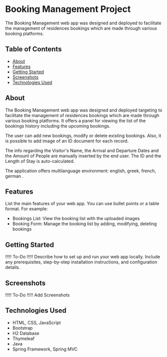 # Booking Management Project

The Booking Management web app was designed and deployed to facilitate the management of residences bookings which are made through various booking platforms.

## Table of Contents

- [About](#about)
- [Features](#features)
- [Getting Started](#getting-started)
- [Screenshots](#screenshots)
- [Technologies Used](#technologies-used)

## About

The Booking Management web app was designed and deployed targeting to facilitate the management of residences bookings which are made through various booking platforms.
It offers a panel for viewing the list of the bookings history including the upcoming bookings.

The user can add new bookings, modify or delete existing bookings. Also, it is possible to add image of an ID document for each record.

The info regarding the Visitor's Name, the Arrival and Departure Dates and the Amount of People are manually inserted by the end user. The ID and the Length of Stay is auto-calculated.

The application offers multilanguage environment: english, greek, french, german .

## Features

List the main features of your web app. You can use bullet points or a table format. For example:

- Bookings List: View the booking list with the uploaded images
- Booking Form: Manage the booking list by adding, modifying, deleting bookings

## Getting Started

!!!!! To-Do !!!!! 
Describe how to set up and run your web app locally. Include any prerequisites, step-by-step installation instructions, and configuration details.

## Screenshots

!!!!! To-Do !!!!!
Add Screenshots


## Technologies Used

- HTML, CSS, JavaScript
- Bootstrap
- H2 Database
- Thymeleaf
- Java
- Spring Framework, Spring MVC
